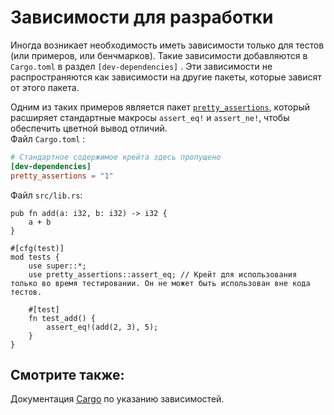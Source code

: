 # Зависимости для разработки

Иногда возникает необходимость иметь зависимости только для тестов (или примеров, или бенчмарков). Такие зависимости добавляются в `Cargo.toml` в раздел `[dev-dependencies]` . Эти зависимости не распространяются как зависимости на другие пакеты, которые зависят от этого пакета.

Одним из таких примеров является пакет [`pretty_assertions`](https://docs.rs/pretty_assertions/1.0.0/pretty_assertions/index.html), который расширяет стандартные макросы `assert_eq!` и `assert_ne!`, чтобы обеспечить цветной вывод отличий.<br> Файл `Cargo.toml` :

```toml
# Стандартное содержимое крейта здесь пропущено
[dev-dependencies]
pretty_assertions = "1"
```

Файл `src/lib.rs`:

```rust,ignore
pub fn add(a: i32, b: i32) -> i32 {
    a + b
}

#[cfg(test)]
mod tests {
    use super::*;
    use pretty_assertions::assert_eq; // Крейт для использования только во время тестировании. Он не может быть использован вне кода тестов.

    #[test]
    fn test_add() {
        assert_eq!(add(2, 3), 5);
    }
}
```

## Смотрите также:

Документация [Cargo] по указанию зависимостей.


[Cargo]: http://doc.crates.io/specifying-dependencies.html